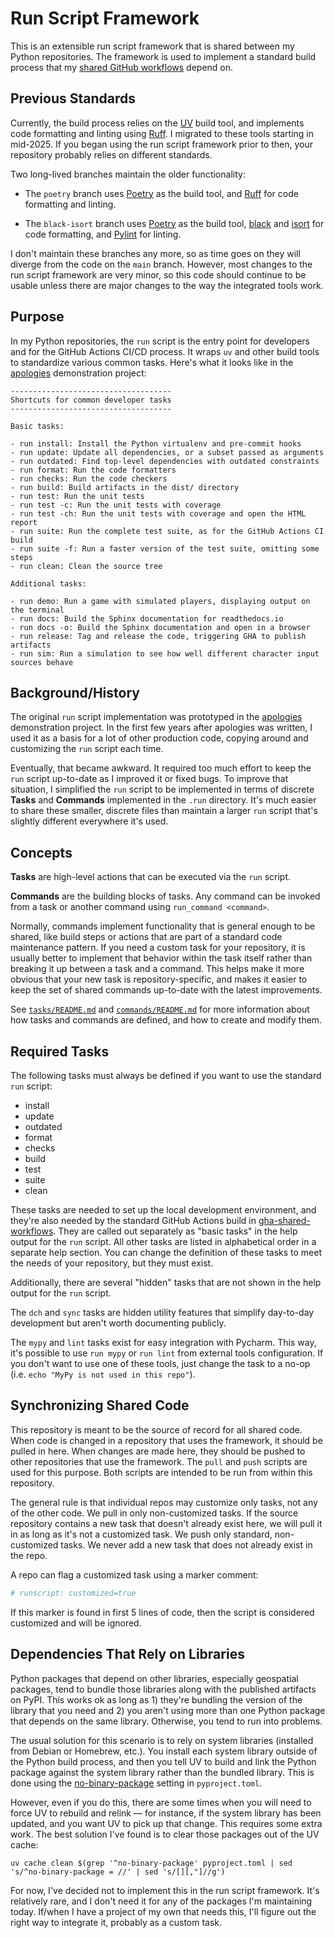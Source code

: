 # Run Script Framework

This is an extensible run script framework that is shared between my Python
repositories.  The framework is used to implement a standard build process that
my [shared GitHub workflows](https://github.com/pronovic/gha-shared-workflows)
depend on.

## Previous Standards

Currently, the build process relies on the [UV](https://docs.astral.sh/uv/) build tool,
and implements code formatting and linting using [Ruff](https://pypi.org/project/ruff/).
I migrated to these tools starting in mid-2025. If you began using the run
script framework prior to then, your repository probably relies on different
standards.

Two long-lived branches maintain the older functionality:

- The `poetry` branch uses [Poetry](https://pypi.org/project/poetry/) as the build tool,
and [Ruff](https://pypi.org/project/ruff/) for code formatting and linting.

- The `black-isort` branch uses [Poetry](https://pypi.org/project/poetry/) as the
build tool, [black](https://pypi.org/project/black/) and
[isort](https://pypi.org/project/isort/) for code formatting, and
[Pylint](https://pypi.org/project/pylint/) for linting.

I don't maintain these branches any more, so as time goes on they will diverge
from the code on the `main` branch.  However, most changes to the run script
framework are very minor, so this code should continue to be usable unless
there are major changes to the way the integrated tools work.

## Purpose

In my Python repositories, the `run` script is the entry point for developers
and for the GitHub Actions CI/CD process.  It wraps `uv` and other build
tools to standardize various common tasks.  Here's what it looks like in 
the [apologies](https://github.com/pronovic/apologies) demonstration project:

```
------------------------------------
Shortcuts for common developer tasks
------------------------------------

Basic tasks:

- run install: Install the Python virtualenv and pre-commit hooks
- run update: Update all dependencies, or a subset passed as arguments
- run outdated: Find top-level dependencies with outdated constraints
- run format: Run the code formatters
- run checks: Run the code checkers
- run build: Build artifacts in the dist/ directory
- run test: Run the unit tests
- run test -c: Run the unit tests with coverage
- run test -ch: Run the unit tests with coverage and open the HTML report
- run suite: Run the complete test suite, as for the GitHub Actions CI build
- run suite -f: Run a faster version of the test suite, omitting some steps
- run clean: Clean the source tree

Additional tasks:

- run demo: Run a game with simulated players, displaying output on the terminal
- run docs: Build the Sphinx documentation for readthedocs.io
- run docs -o: Build the Sphinx documentation and open in a browser
- run release: Tag and release the code, triggering GHA to publish artifacts
- run sim: Run a simulation to see how well different character input sources behave
```

## Background/History

The original `run` script implementation was prototyped in the
[apologies](https://github.com/pronovic/apologies) demonstration project.  In
the first few years after apologies was written, I used it as a basis for a lot
of other production code, copying around and customizing the `run` script each
time.

Eventually, that became awkward.  It required too much effort to keep the `run`
script up-to-date as I improved it or fixed bugs.  To improve that situation, I
simplified the `run` script to be implemented in terms of discrete **Tasks**
and **Commands** implemented in the `.run` directory.  It's much easier to
share these smaller, discrete files than maintain a larger `run` script that's
slightly different everywhere it's used.

## Concepts

**Tasks** are high-level actions that can be executed via the `run` script.

**Commands** are the building blocks of tasks.  Any command can be invoked from
a task or another command using `run_command <command>`.

Normally, commands implement functionality that is general enough to be shared,
like build steps or actions that are part of a standard code maintenance
pattern.  If you need a custom task for your repository, it is usually better
to implement that behavior within the task itself rather than breaking it up
between a task and a command.  This helps make it more obvious that your new
task is repository-specific, and makes it easier to keep the set of shared
commands up-to-date with the latest improvements.

See [`tasks/README.md`](tasks/README.md) and [`commands/README.md`](commands/README.md) for
more information about how tasks and commands are defined, and how to create and modify them.

## Required Tasks

The following tasks must always be defined if you want to use the standard
`run` script:

- install
- update
- outdated
- format
- checks
- build
- test
- suite
- clean

These tasks are needed to set up the local development environment, and they're
also needed by the standard GitHub Actions build in [gha-shared-workflows](https://github.com/pronovic/gha-shared-workflows/blob/main/.github/workflows/uv-build-and-test.yml).  They 
are called out separately as "basic tasks" in the help output for the `run`
script.  All other tasks are listed in alphabetical order in a separate help
section.  You can change the definition of these tasks to meet the needs of
your repository, but they must exist.

Additionally, there are several "hidden" tasks that are not shown in the help
output for the `run` script.

The `dch` and `sync` tasks are hidden utility features that simplify day-to-day
development but aren't worth documenting publicly.

The `mypy` and `lint` tasks exist for easy integration with Pycharm.  This way,
it's possible to use `run mypy` or `run lint` from external tools
configuration.  If you don't want to use one of these tools, just change the
task to a no-op (i.e.  `echo "MyPy is not used in this repo"`).

## Synchronizing Shared Code

This repository is meant to be the source of record for all shared code.  When
code is changed in a repository that uses the framework, it should be pulled in
here.  When changes are made here, they should be pushed to other repositories
that use the framework.  The `pull` and `push` scripts are used for this
purpose.  Both scripts are intended to be run from within this repository. 

The general rule is that individual repos may customize only tasks, not any of
the other code.  We pull in only non-customized tasks.  If the source
repository contains a new task that doesn't already exist here, we will pull it
in as long as it's not a customized task.  We push only standard,
non-customized tasks.  We never add a new task that does not already exist in
the repo.

A repo can flag a customized task using a marker comment:

```bash
# runscript: customized=true
```

If this marker is found in first 5 lines of code, then the script is considered
customized and will be ignored.

## Dependencies That Rely on Libraries

Python packages that depend on other libraries, especially geospatial packages,
tend to bundle those libraries along with the published artifacts on PyPI.
This works ok as long as 1) they're bundling the version of the library that
you need and 2) you aren't using more than one Python package that depends on
the same library.  Otherwise, you tend to run into problems.

The usual solution for this scenario is to rely on system libraries (installed
from Debian or Homebrew, etc.).  You install each system library outside of the
Python build process, and then you tell UV to build and link the Python
package against the system library rather than the bundled library.  This is
done using the [no-binary-package](https://docs.astral.sh/uv/reference/settings/#no-binary-package) setting 
in `pyproject.toml`.

However, even if you do this, there are some times when you will need to force
UV to rebuild and relink &mdash; for instance, if the system library has been
updated, and you want UV to pick up that change.  This requires some extra
work.  The best solution I've found is to clear those packages out of the UV
cache:

```shell
uv cache clean $(grep '^no-binary-package' pyproject.toml | sed 's/^no-binary-package = //' | sed 's/[][,"]//g')
```

For now, I've decided not to implement this in the run script framework.  It's
relatively rare, and I don't need it for any of the packages I'm maintaining
today.  If/when I have a project of my own that needs this, I'll figure out the
right way to integrate it, probably as a custom task.
